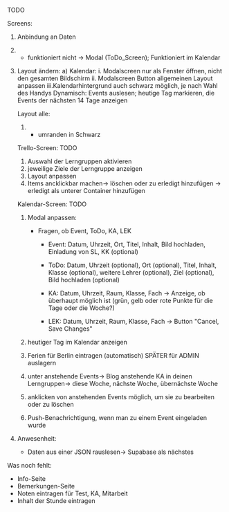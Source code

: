 TODO

Screens:

1. Anbindung an Daten
2. - funktioniert nicht -> Modal (ToDo_Screen); Funktioniert im Kalendar
3. Layout ändern:
   a) Kalendar:
   i. Modalscreen nur als Fenster öffnen, nicht den gesamten Bildschirm
   ii. Modalscreen Button allgemeinen Layout anpassen
   iii.Kalendarhintergrund auch schwarz möglich, je nach Wahl des Handys
   Dynamisch: Events auslesen; heutige Tag markieren, die Events der nächsten 14 Tage anzeigen

   Layout alle:

   1. - umranden in Schwarz

   Trello-Screen: TODO

   1. Auswahl der Lerngruppen aktivieren
   2. jeweilige Ziele der Lerngruppe anzeigen
   3. Layout anpassen
   4. Items ancklickbar machen-> löschen oder zu erledigt hinzufügen -> erledigt als unterer Container hinzufügen

   Kalendar-Screen: TODO

   1. Modal anpassen:

      - Fragen, ob Event, ToDo, KA, LEK

        - Event: Datum, Uhrzeit, Ort, Titel, Inhalt, Bild hochladen, Einladung von SL, KK (optional)
        - ToDo: Datum, Uhrzeit (optional), Ort (optional), Titel, Inhalt, Klasse (optional), weitere Lehrer (optional), Ziel (optional), Bild hochladen (optional)

        - KA: Datum, Uhrzeit, Raum, Klasse, Fach -> Anzeige, ob überhaupt möglich ist (grün, gelb oder rote Punkte für die Tage oder die Woche?)
        - LEK: Datum, Uhrzeit, Raum, Klasse, Fach
          -> Button "Cancel, Save Changes"

   2. heutiger Tag im Kalendar anzeigen
   3. Ferien für Berlin eintragen (automatisch) SPÄTER für ADMIN auslagern
   4. unter anstehende Events-> Blog anstehende KA in deinen Lerngruppen-> diese Woche, nächste Woche, übernächste Woche
   5. anklicken von anstehenden Events möglich, um sie zu bearbeiten oder zu löschen
   6. Push-Benachrichtigung, wenn man zu einem Event eingeladen wurde

4. Anwesenheit:
   - Daten aus einer JSON rauslesen-> Supabase als nächstes

Was noch fehlt:

- Info-Seite
- Bemerkungen-Seite
- Noten eintragen für Test, KA, Mitarbeit
- Inhalt der Stunde eintragen
